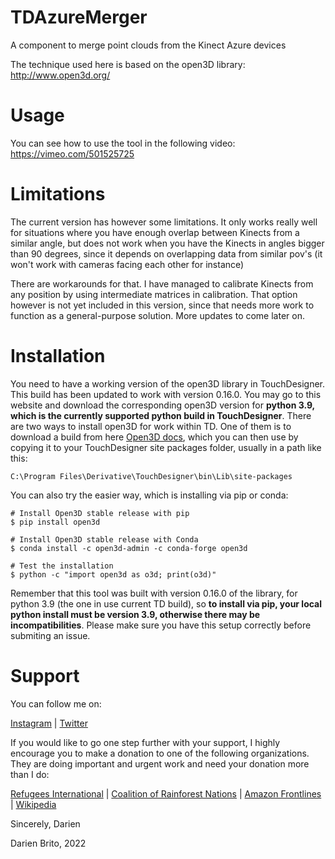 # TDAzureMerger
 A component to merge point clouds from the Kinect Azure devices

The technique used here is based on the open3D library: http://www.open3d.org/

# Usage

You can see how to use the tool in the following video:
https://vimeo.com/501525725

# Limitations

The current version has however some limitations. It only works really well for situations where you have enough overlap between Kinects from a similar angle, but does not work when you have the Kinects in angles bigger than 90 degrees, since it depends on overlapping data from similar pov's (it won't work with cameras facing each other for instance)

There are workarounds for that. I have managed to calibrate Kinects from any position by using intermediate matrices in calibration. That option however is not yet included in this version, since that needs more work to function as a general-purpose solution. More updates to come later on.

# Installation

You need to have a working version of the open3D library in TouchDesigner. This build has been updated to work with version 0.16.0. You may go to this website and download the corresponding open3D version for **python 3.9, which is the currently supported python build in TouchDesigner**. There are two ways to install open3D for work within TD. One of them is to download a build from here [Open3D docs](http://www.open3d.org/docs/release/getting_started.html), which you can then use by copying it to your TouchDesigner site packages folder, usually in a path like this:

```
C:\Program Files\Derivative\TouchDesigner\bin\Lib\site-packages
```

You can also try the easier way, which is installing via pip or conda:

```
# Install Open3D stable release with pip
$ pip install open3d

# Install Open3D stable release with Conda
$ conda install -c open3d-admin -c conda-forge open3d

# Test the installation
$ python -c "import open3d as o3d; print(o3d)"
```

Remember that this tool was built with version 0.16.0 of the library, for python 3.9 (the one in use current TD build), so **to install via pip, your local python install must be version 3.9, otherwise there may be incompatibilities**. Please make sure you have this setup correctly before submiting an issue.

# Support

You can follow me on:

[Instagram](https://www.instagram.com/darien.brito/) |
[Twitter](https://twitter.com/DarienBrito)

If you would like to go one step further with your support, I highly encourage you to make a donation to one of the following organizations. They are doing important and urgent work and need your donation more than I do:

[Refugees International](https://www.refugeesinternational.org/) |
[Coalition of Rainforest Nations](https://www.rainforestcoalition.org/) |
[Amazon Frontlines](https://amazonfrontlines.org/) |
[Wikipedia](https://donate.wikimedia.org/w/index.php?title=Special:LandingPage&country=NL&uselang=en&utm_medium=spontaneous&utm_source=fr-redir&utm_campaign=spontaneous)

Sincerely,
Darien

Darien Brito, 2022
